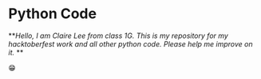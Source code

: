 # Python Code

**_Hello, I am Claire Lee from class 1G. This is my repository for my hacktoberfest work and all other python code. Please help me improve on it._ **

😁
